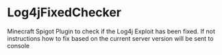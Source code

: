 # Log4jFixedChecker
Minecraft Spigot Plugin to check if the Log4j Exploit has been fixed. If not instructions how to fix based on the current server version will be sent to console
